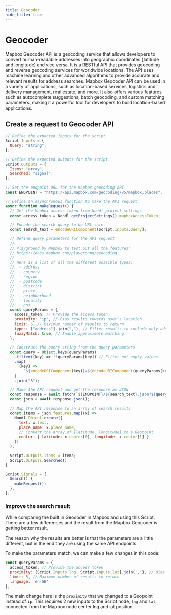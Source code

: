 ```yaml
---
title: Geocoder
hide_title: true
---
```


# Geocoder

Mapbox Geocoder API is a geocoding service that allows developers to convert human-readable addresses into geographic coordinates (latitude and longitude) and vice versa. It is a RESTful API that provides geocoding and reverse geocoding services for worldwide locations. The API uses machine learning and other advanced algorithms to provide accurate and relevant results for address searches. Mapbox Geocoder API can be used in a variety of applications, such as location-based services, logistics and delivery management, real estate, and more. It also offers various features such as autocomplete suggestions, batch geocoding, and custom matching parameters, making it a powerful tool for developers to build location-based applications.

## Create a request to Geocoder API

```js
// Define the expected inputs for the script
Script.Inputs = {
  Query: "string",
};

// Define the expected outputs for the script
Script.Outputs = {
  Items: "array",
  Searched: "signal",
};

// Set the endpoint URL for the Mapbox geocoding API
const ENDPOINT = "https://api.mapbox.com/geocoding/v5/mapbox.places";

// Define an asynchronous function to make the API request
async function makeRequest() {
  // Get the Mapbox access token from Noodl project settings
  const access_token = Noodl.getProjectSettings().mapboxAccessToken;

  // Encode the search query to be URL-safe
  const search_text = encodeURIComponent(Script.Inputs.Query);

  // Define query parameters for the API request
  //
  // Playground by Mapbox to test out all the features:
  // https://docs.mapbox.com/playground/geocoding
  //
  // Here is a list of all the different possible types:
  //  - address
  //  - country
  //  - region
  //  - postcode
  //  - district
  //  - place
  //  - neighborhood
  //  - locality
  //  - poi
  const queryParams = {
    access_token, // Provide the access token
    proximity: "ip", // Bias results towards user's location
    limit: 5, // Maximum number of results to return
    types: ["address"].join(","), // Filter results to include only addresses
    fuzzyMatch: true, // Enable approximate matching
  };

  // Construct the query string from the query parameters
  const query = Object.keys(queryParams)
    .filter((key) => !!queryParams[key]) // Filter out empty values
    .map(
      (key) =>
        `${encodeURIComponent(key)}=${encodeURIComponent(queryParams[key])}`
    )
    .join("&");

  // Make the API request and get the response as JSON
  const response = await fetch(`${ENDPOINT}/${search_text}.json?${query}`);
  const json = await response.json();

  // Map the API response to an array of search results
  const items = json.features.map((x) =>
    Noodl.Object.create({
      text: x.text,
      place_name: x.place_name,
      // Convert the array of [latitude, longitude] to a Geopoint
      center: { latitude: x.center[0], longitude: x.center[1] },
    })
  );

  Script.Outputs.Items = items;
  Script.Outputs.Searched();
}

Script.Signals = {
  Search() {
    makeRequest();
  },
};
```

### Improve the search result

While comparing the built in Geocoder in Mapbox and using this Script.
There are a few differences and the result from the Mapbox Geocoder is getting better result.

The reason why the results are better is that the parameters are a little different, but in the end they are using the same API endpoints.

To make the parameters match, we can make a few changes in this code:

```js
const queryParams = {
  access_token, // Provide the access token
  proximity: [Script.Inputs.lng, Script.Inputs.lat].join(','), // Bias results towards user's location
  limit: 5, // Maximum number of results to return
  language: 'en-GB'
};
```

The main change here is the `proximity` that we changed to a Geopoint instead of `ip`.
This requires 2 new inputs to the Script node, `lng` and `lat`, connected from the Mapbox node center lng and lat position.
